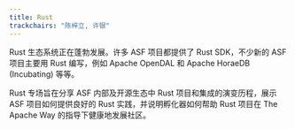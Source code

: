 ```yaml
---
title: Rust
trackchairs: "陈梓立, 许银"
---
```


Rust 生态系统正在蓬勃发展。许多 ASF 项目都提供了 Rust SDK，不少新的 ASF 项目主要用 Rust 编写，例如 Apache OpenDAL 和 Apache HoraeDB (Incubating) 等等。

Rust 专场旨在分享 ASF 内部及开源生态中 Rust 项目和集成的演变历程，展示 ASF 项目如何提供良好的 Rust 实践，并说明孵化器如何帮助 Rust 项目在 The Apache Way 的指导下健康地发展社区。
